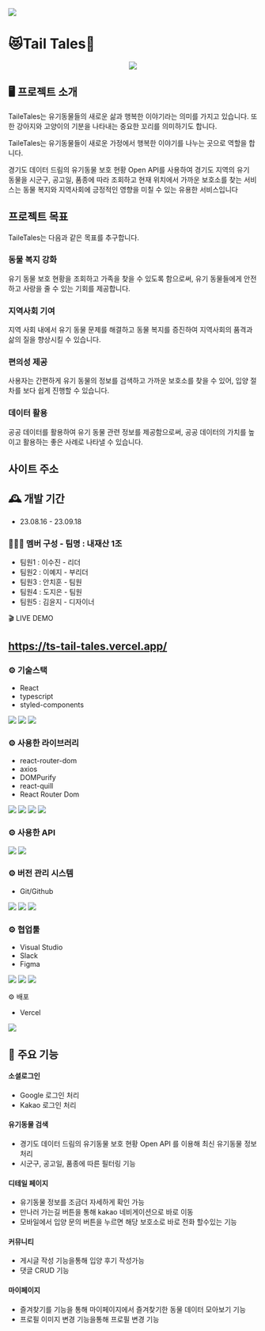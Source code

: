 <img src="https://capsule-render.vercel.app/api?type=wave&color=auto&height=300&section=header&text=Tail%20Tales&fontSize=90" />

# 😻Tail Tales🐶
<div align="center">
<img src ="https://github.com/leesoojinn/Ts_Tail_Tales/assets/133640361/e6bb98b8-39c0-4baf-9915-22128115f634"/>
</div>

## 🖥️ 프로젝트 소개

TaileTales는 유기동물들의 새로운 삶과 행복한 이야기라는 의미를 가지고 있습니다. 또한 강아지와 고양이의 기분을 나타내는 중요한 꼬리를 의미하기도 합니다.

TaileTales는 유기동물들이 새로운 가정에서 행복한 이야기를 나누는 곳으로 역할을 합니다.

경기도 데이터 드림의 유기동물 보호 현황 Open API를 사용하여 경기도 지역의 유기 동물을 시군구, 공고일, 품종에 따라 조회하고 현재 위치에서 가까운 보호소를 찾는 서비스는 동물 복지와 지역사회에 긍정적인 영향을 미칠 수 있는 유용한 서비스입니다

## 프로젝트 목표
TaileTales는 다음과 같은 목표를 추구합니다.
### 동물 복지 강화
유기 동물 보호 현황을 조회하고 가족을 찾을 수 있도록 함으로써, 유기 동물들에게 안전하고 사랑을 줄 수 있는 기회를 제공합니다.
### 지역사회 기여
지역 사회 내에서 유기 동물 문제를 해결하고 동물 복지를 증진하여 지역사회의 품격과 삶의 질을 향상시킬 수 있습니다.
### 편의성 제공
사용자는 간편하게 유기 동물의 정보를 검색하고 가까운 보호소를 찾을 수 있어, 입양 절차를 보다 쉽게 진행할 수 있습니다.
### 데이터 활용
공공 데이터를 활용하여 유기 동물 관련 정보를 제공함으로써, 공공 데이터의 가치를 높이고 활용하는 좋은 사례로 나타낼 수 있습니다.
## 사이트 주소

## 🕰️ 개발 기간

- 23.08.16 - 23.09.18

### 🧑‍🤝‍🧑 멤버 구성 - 팀명 : 내재산 1조

- 팀원1 : 이수진 - 리더
- 팀원2 : 이예지 - 부리더
- 팀원3 : 안치훈 - 팀원
- 팀원4 : 도지은 - 팀원
- 팀원5 : 김윤지 - 디자이너

🎬 LIVE DEMO

## https://ts-tail-tales.vercel.app/


### ⚙️ 기술스택

- React
- typescript
-  styled-components
<div align=“center”>
    <img src="https://img.shields.io/badge/react-61DAFB?style=for-the-badge&logo=git&logoColor=white">
   <img src="https://img.shields.io/badge/typescript-764ABC?style=for-the-badge&logo=git&logoColor=white">  
   <img src="https://img.shields.io/badge/styledcomponents-DB7093?style=for-the-badge&logo=git&logoColor=white">
</div>

### ⚙️ 사용한 라이브러리

- react-router-dom
- axios
- DOMPurify
- react-quill
- React Router Dom
<div align=“center”>
  <img src="https://img.shields.io/badge/createreactapp-09D3AC?style=for-the-badge&logo=git&logoColor=white">
  <img src="https://img.shields.io/badge/axios-764ABC?style=for-the-badge&logo=git&logoColor=white">  
  <img src="https://img.shields.io/badge/reactrouter-CA4245?style=for-the-badge&logo=git&logoColor=white">
   <img src="https://img.shields.io/badge/React Router Dom-F24E1E?style=for-the-badge&logo=slack&logoColor=white">
</div>

### ⚙️ 사용한 API

<div align=“center”>
 <img src="https://img.shields.io/badge/SupaBase-FFCA28?style=for-the-badge&logo=git&logoColor=white">
  <img src="https://img.shields.io/badge/Kakao maps-FFCA28?style=for-the-badge&logo=git&logoColor=white">
</div>

### ⚙️ 버전 관리 시스템

- Git/Github
<div align=“center”>
 <img src="https://img.shields.io/badge/git-F05032?style=for-the-badge&logo=git&logoColor=white">
 <img src="https://img.shields.io/badge/github-181717?style=for-the-badge&logo=github&logoColor=white">
 <img src="https://img.shields.io/badge/sourcetree-0052CC?style=for-the-badge&logo=github&logoColor=white">
</div>

### ⚙️ 협업툴

- Visual Studio
- Slack
- Figma
<div align=“center”>
 <img src="https://img.shields.io/badge/visualstudio-5C2D91?style=for-the-badge&logo=visualstudio&logoColor=white">
 <img src="https://img.shields.io/badge/slack-4A154B?style=for-the-badge&logo=slack&logoColor=white">
 <img src="https://img.shields.io/badge/figma-F24E1E?style=for-the-badge&logo=slack&logoColor=white">
</div>

⚙️ 배포

- Vercel
<div align=“center”>
	  <img src="https://img.shields.io/badge/vercel-000000?style=for-the-badge&logo=vercel&logoColor=white">
  </div>

## 📌 주요 기능

#### 소셜로그인
- Google 로그인 처리
- Kakao 로그인 처리

#### 유기동물 검색 

- 경기도 데이터 드림의 유기동물 보호 현황 Open API 를 이용해 최신 유기동물 정보 처리
- 시군구, 공고일, 품종에 따른 필터링 기능 


#### 디테일 페이지

- 유기동물 정보를 조금더 자세하게 확인 가능
- 만나러 가는길 버튼을 통해 kakao 네비게이션으로 바로 이동 
- 모바일에서 입양 문의 버튼을 누르면 해당 보호소로 바로 전화 할수있는 기능

#### 커뮤니티
- 게시글 작성 기능을통해 입양 후기 작성가능
- 댓글 CRUD 기능 

#### 마이페이지
- 즐겨찾기를 기능을 통해 마이페이지에서 즐겨찾기한 동물 데이터 모아보기 기능
- 프로필 이미지 변경 기능을통해 프로필 변경 기능 
